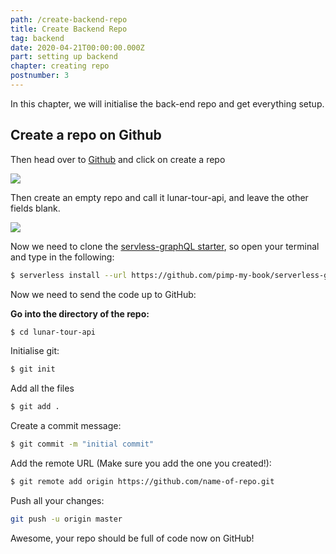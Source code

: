 ```yaml
---
path: /create-backend-repo
title: Create Backend Repo
tag: backend
date: 2020-04-21T00:00:00.000Z
part: setting up backend
chapter: creating repo
postnumber: 3
---
```


In this chapter, we will initialise the back-end repo and get everything setup.

## Create a repo on Github

Then head over to [Github](https://github.com/) and click on create a repo

![](/uploads/1.png)

Then create an empty repo and call it lunar-tour-api, and leave the other fields blank.

![](/uploads/2.png)

Now we need to clone the [servless-graphQL starter](https://github.com/pimp-my-book/serverless-graphql-nodejs-starter), so open your terminal and type in the following:

```bash
$ serverless install --url https://github.com/pimp-my-book/serverless-graphql-nodejs-starter --name lunar-tour-api
```

Now we need to send the code up to GitHub:

**Go into the directory of the repo:**

```bash
$ cd lunar-tour-api
```

Initialise git:

```bash
$ git init
```

Add all the files

```bash
$ git add .
```

Create a commit message:

```bash
$ git commit -m "initial commit"
```

Add the remote URL (Make sure you add the one you created!):

```bash
$ git remote add origin https://github.com/name-of-repo.git
```

Push all your changes:

```bash
git push -u origin master
```

Awesome, your repo should be full of code now on GitHub!
